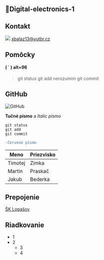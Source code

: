## 🧐Digital-electronics-1

## Kontakt
<img src="https://img.shields.io/badge/Gmail-D14836?style=for-the-badge&logo=gmail&logoColor=white" /> xbalaz13@vutbr.cz

## Pomôcky
#### ( ` )  alt+96  

> git status <!--Nečum-->
> git add nerozumim
> git commit

## GitHub

<img alt="GitHub" src="https://img.shields.io/badge/github%20-%23121011.svg?&style=for-the-badge&logo=github&logoColor=white" /> 



**Tučné písmo** a
*Italic písmo*

```
git status
git add
git commit
```
```diff
-Červené písmo
```

| Meno  | Priezvisko |
| ------------- | ------------- |
| Timotej | Zimka      |
| Martin | Praskač  |
| Jakub | Bederka  |
## Prepojenie
[ŠK Lopašov](https://www.sk-lopasov.sk/)

## Riadkovanie
* 1
* 2
  * 3
  * 4



